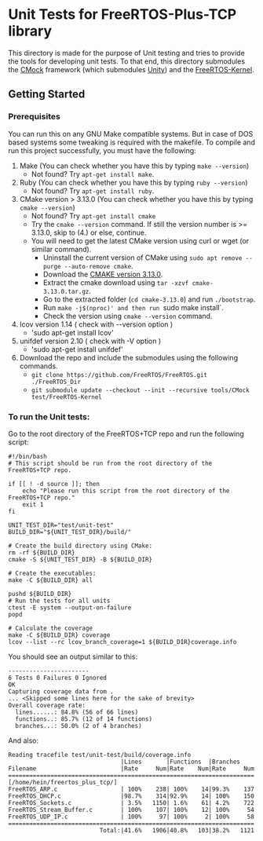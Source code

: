 # Unit Tests for FreeRTOS-Plus-TCP library

This directory is made for the purpose of Unit testing and tries to provide the
tools for developing unit tests. To that end, this directory submodules the
[CMock](https://github.com/ThrowTheSwitch/CMock) framework (which submodules
[Unity](https://github.com/throwtheswitch/unity/))
and the [FreeRTOS-Kernel](https://github.com/FreeRTOS/FreeRTOS-Kernel/).

## Getting Started

### Prerequisites

You can run this on any GNU Make compatible systems. But in case of DOS based
systems some tweaking is required with the makefile. To compile and run this
project successfully, you must have the following:

1. Make (You can check whether you have this by typing `make --version`)
   - Not found? Try `apt-get install make`.
2. Ruby (You can check whether you have this by typing `ruby --version`)
   - Not found? Try `apt-get install ruby`.
3. CMake version > 3.13.0 (You can check whether you have this by typing
   `cmake --version`)
   - Not found? Try `apt-get install cmake`
   - Try the `cmake --version` command. If still the version number is >=
     3.13.0, skip to (4.) or else, continue.
   - You will need to get the latest CMake version using curl or wget (or
     similar command).
     - Uninstall the current version of CMake using
       `sudo apt remove --purge --auto-remove cmake`.
     - Download the [CMAKE version 3.13.0](https://cmake.org/files/v3.13/).
     - Extract the cmake download using `tar -xzvf cmake-3.13.0.tar.gz`.
     - Go to the extracted folder (`cd cmake-3.13.0`) and run `./bootstrap`.
     - Run `make -j$(nproc)' and then run `sudo make install`.
     - Check the version using `cmake --version` command.
4. lcov version 1.14 ( check with --version option )
   - 'sudo apt-get install lcov'
5. unifdef version 2.10 ( check with -V option )
   - 'sudo apt-get install unifdef'
6. Download the repo and include the submodules using the following commands.
   - `git clone https://github.com/FreeRTOS/FreeRTOS.git ./FreeRTOS_Dir`
   - `git submodule update --checkout --init --recursive tools/CMock test/FreeRTOS-Kernel`

### To run the Unit tests:

Go to the root directory of the FreeRTOS+TCP repo and run the following script:

```
#!/bin/bash
# This script should be run from the root directory of the FreeRTOS+TCP repo.

if [[ ! -d source ]]; then
    echo "Please run this script from the root directory of the FreeRTOS+TCP repo."
    exit 1
fi

UNIT_TEST_DIR="test/unit-test"
BUILD_DIR="${UNIT_TEST_DIR}/build/"

# Create the build directory using CMake:
rm -rf ${BUILD_DIR}
cmake -S ${UNIT_TEST_DIR} -B ${BUILD_DIR}

# Create the executables:
make -C ${BUILD_DIR} all

pushd ${BUILD_DIR}
# Run the tests for all units
ctest -E system --output-on-failure
popd

# Calculate the coverage
make -C ${BUILD_DIR} coverage
lcov --list --rc lcov_branch_coverage=1 ${BUILD_DIR}coverage.info
```

You should see an output similar to this:

```
-----------------------
6 Tests 0 Failures 0 Ignored
OK
Capturing coverage data from .
... <Skipped some lines here for the sake of brevity>
Overall coverage rate:
  lines......: 84.8% (56 of 66 lines)
  functions..: 85.7% (12 of 14 functions)
  branches...: 50.0% (2 of 4 branches)
```

And also:

```
Reading tracefile test/unit-test/build/coverage.info
                                |Lines       |Functions  |Branches
Filename                        |Rate     Num|Rate    Num|Rate     Num
======================================================================
[/home/hein/freertos_plus_tcp/]
FreeRTOS_ARP.c                  | 100%    238| 100%    14|99.3%    137
FreeRTOS_DHCP.c                 |98.7%    314|92.9%    14| 100%    150
FreeRTOS_Sockets.c              | 3.5%   1150| 1.6%    61| 4.2%    722
FreeRTOS_Stream_Buffer.c        | 100%    107| 100%    12| 100%     54
FreeRTOS_UDP_IP.c               | 100%     97| 100%     2| 100%     58
======================================================================
                          Total:|41.6%   1906|40.8%   103|38.2%   1121
```
